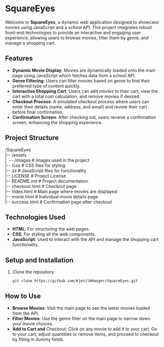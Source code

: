 # SquareEyes

Welcome to **SquareEyes**, a dynamic web application designed to showcase movies using JavaScript and a school API. This project integrates robust front-end technologies to provide an interactive and engaging user experience, allowing users to browse movies, filter them by genre, and manage a shopping cart.

## Features

- **Dynamic Movie Display**: Movies are dynamically loaded onto the main page using JavaScript which fetches data from a school API.
- **Genre Filtering**: Users can filter movies based on genre to find their preferred type of content quickly.
- **Interactive Shopping Cart**: Users can add movies to their cart, view the cart with a total cost calculation, and remove movies if desired.
- **Checkout Process**: A simulated checkout process where users can enter their details (name, address, and email) and review their cart before final confirmation.
- **Confirmation Screen**: After checking out, users receive a confirmation screen, enhancing the shopping experience.

## Project Structure

/SquareEyes<br>
|-- /assets<br>
| `-- /images # Images used in the project<br>
|-- /css # CSS files for styling<br>
|-- /js # JavaScript files for functionality<br>
|-- LICENSE # Project License<br>
|-- README.md # Project documentation<br>
|-- checkout.html # Checkout page<br>
|-- index.html # Main page where movies are displayed<br>
|-- movie.html # Individual movie details page<br>
|-- success.html # Confirmation page after checkout<br>


## Technologies Used

- **HTML**: For structuring the web pages.
- **CSS**: For styling all the web components.
- **JavaScript**: Used to interact with the API and manage the shopping cart functionality.

## Setup and Installation

1. Clone the repository:
   ```bash
   git clone https://github.com/KjetilHHauger/SquareEyes.git

## How to Use
- **Browse Movies**: Visit the main page to see the latest movies loaded from the API.
- **Filter Movies**: Use the genre filter on the main page to narrow down your movie choices.
- **Add to Cart and** Checkout: Click on any movie to add it to your cart. Go to your cart, adjust quantities or remove items, and proceed to checkout by filling in dummy fields.

